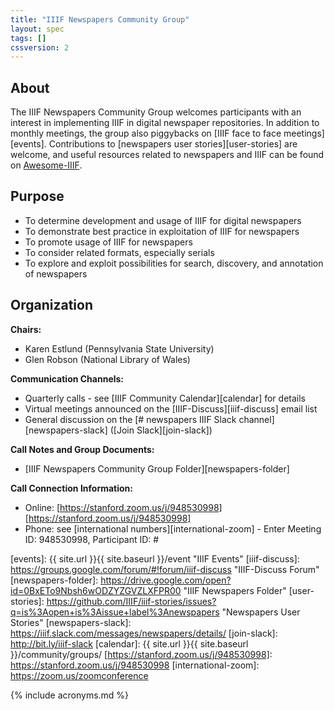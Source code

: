 ```yaml
---
title: "IIIF Newspapers Community Group"
layout: spec
tags: []
cssversion: 2
---
```


## About

The IIIF Newspapers Community Group welcomes participants with an interest in implementing IIIF in digital newspaper repositories. In addition to monthly meetings, the group also piggybacks on [IIIF face to face meetings][events]. Contributions to [newspapers user stories][user-stories] are welcome, and useful resources related to newspapers and IIIF can be found on [Awesome-IIIF][newspapers-awesome-iiif].

## Purpose

  * To determine development and usage of IIIF for digital newspapers
  * To demonstrate best practice in exploitation of IIIF for newspapers
  * To promote usage of IIIF for newspapers
  * To consider related formats, especially serials
  * To explore and exploit possibilities for search, discovery, and annotation of newspapers

## Organization

**Chairs:**

  * Karen Estlund (Pennsylvania State University)
  * Glen Robson (National Library of Wales)

**Communication Channels:**

  * Quarterly calls - see [IIIF Community Calendar][calendar] for details
  * Virtual meetings announced on the [IIIF-Discuss][iiif-discuss] email list
  * General discussion on the [# newspapers IIIF Slack channel][newspapers-slack] ([Join Slack][join-slack])

**Call Notes and Group Documents:**

  * [IIIF Newspapers Community Group Folder][newspapers-folder]

**Call Connection Information:**

  * Online: [https://stanford.zoom.us/j/948530998][https://stanford.zoom.us/j/948530998]
  * Phone: see [international numbers][international-zoom] - Enter Meeting ID: 948530998, Participant ID: #

[newspapers-awesome-iiif]: https://github.com/IIIF/awesome-iiif#newspapers "Newspapers on Awesome-IIIF"
[events]: {{ site.url }}{{ site.baseurl }}/event "IIIF Events"
[iiif-discuss]: https://groups.google.com/forum/#!forum/iiif-discuss "IIIF-Discuss Forum"
[newspapers-folder]: https://drive.google.com/open?id=0BxETo9Nbsh6wODZYZGVZLXFPR00 "IIIF Newspapers Folder"
[user-stories]: https://github.com/IIIF/iiif-stories/issues?q=is%3Aopen+is%3Aissue+label%3Anewspapers "Newspapers User Stories"
[newspapers-slack]: https://iiif.slack.com/messages/newspapers/details/
[join-slack]: http://bit.ly/iiif-slack
[calendar]: {{ site.url }}{{ site.baseurl }}/community/groups/
[https://stanford.zoom.us/j/948530998]: https://stanford.zoom.us/j/948530998
[international-zoom]: https://zoom.us/zoomconference

{% include acronyms.md %}
